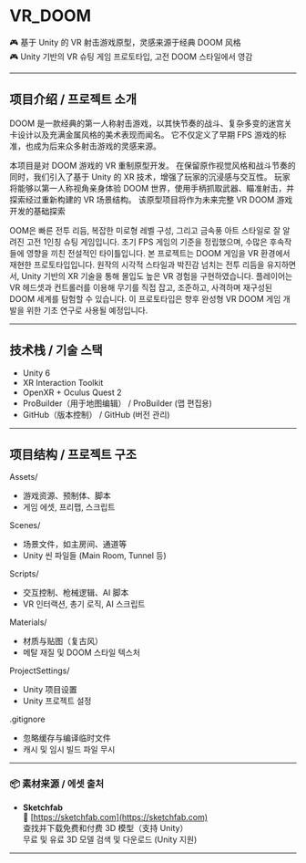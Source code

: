 # VR_DOOM

🎮 基于 Unity 的 VR 射击游戏原型，灵感来源于经典 DOOM 风格  
🎮 Unity 기반의 VR 슈팅 게임 프로토타입, 고전 DOOM 스타일에서 영감

---

##  项目介绍 / 프로젝트 소개

DOOM 是一款经典的第一人称射击游戏，以其快节奏的战斗、复杂多变的迷宫关卡设计以及充满金属风格的美术表现而闻名。
它不仅定义了早期 FPS 游戏的标准，也成为后来众多射击游戏的灵感来源。

本项目是对 DOOM 游戏的 VR 重制原型开发。
在保留原作视觉风格和战斗节奏的同时，我们引入了基于 Unity 的 XR 技术，增强了玩家的沉浸感与交互性。
玩家将能够以第一人称视角亲身体验 DOOM 世界，使用手柄抓取武器、瞄准射击，并探索经过重新构建的 VR 场景结构。
该原型项目将作为未来完整 VR DOOM 游戏开发的基础探索

OOM은 빠른 전투 리듬, 복잡한 미로형 레벨 구성, 그리고 금속풍 아트 스타일로 잘 알려진 고전 1인칭 슈팅 게임입니다.
초기 FPS 게임의 기준을 정립했으며, 수많은 후속작들에 영향을 끼친 전설적인 타이틀입니다.
본 프로젝트는 DOOM 게임을 VR 환경에서 재현한 프로토타입입니다.
원작의 시각적 스타일과 박진감 넘치는 전투 리듬을 유지하면서, Unity 기반의 XR 기술을 통해 몰입도 높은 VR 경험을 구현하였습니다.
플레이어는 VR 헤드셋과 컨트롤러를 이용해 무기를 직접 잡고, 조준하고, 사격하며 재구성된 DOOM 세계를 탐험할 수 있습니다.
이 프로토타입은 향후 완성형 VR DOOM 게임 개발을 위한 기초 연구로 사용될 예정입니다.

---

##  技术栈 / 기술 스택

- Unity 6  
- XR Interaction Toolkit  
- OpenXR + Oculus Quest 2  
- ProBuilder（用于地图编辑） / ProBuilder (맵 편집용)  
- GitHub（版本控制） / GitHub (버전 관리)

---

##  项目结构 / 프로젝트 구조
Assets/             
-  游戏资源、预制体、脚本  
-  게임 에셋, 프리팹, 스크립트

Scenes/             
-  场景文件，如主房间、通道等  
-  Unity 씬 파일들 (Main Room, Tunnel 등)

Scripts/            
-  交互控制、枪械逻辑、AI 脚本  
-  VR 인터랙션, 총기 로직, AI 스크립트

Materials/          
-  材质与贴图（复古风）  
-  메탈 재질 및 DOOM 스타일 텍스처

ProjectSettings/    
-  Unity 项目设置  
-  Unity 프로젝트 설정

.gitignore          
-  忽略缓存与编译临时文件  
-  캐시 및 임시 빌드 파일 무시

---
### 📦 素材来源 / 에셋 출처

- **Sketchfab**  
  🔗 [https://sketchfab.com](https://sketchfab.com)  
  查找并下载免费和付费 3D 模型（支持 Unity）  
  무료 및 유료 3D 모델 검색 및 다운로드 (Unity 지원)
---

